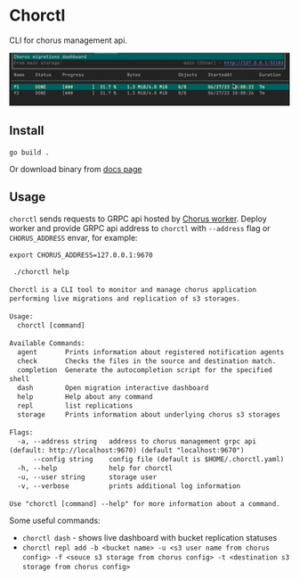 # Chorctl
CLI for chorus management api.

![chorctl.png](../../docs/media/chorctl.png)

## Install
```shell
go build .
```
Or download binary from [docs page](https://docs.clyso.com/docs/products/chorus/installation#management-cli)

## Usage

`chorctl` sends requests to GRPC api hosted by [Chorus worker](../../service/worker). 
Deploy worker and provide GRPC api address to `chorctl` with `--address` flag or `CHORUS_ADDRESS` envar, for example:
```shell
export CHORUS_ADDRESS=127.0.0.1:9670
```

```shell
 ./chorctl help
 
Chorctl is a CLI tool to monitor and manage chorus application
performing live migrations and replication of s3 storages.

Usage:
  chorctl [command]

Available Commands:
  agent       Prints information about registered notification agents
  check       Checks the files in the source and destination match.
  completion  Generate the autocompletion script for the specified shell
  dash        Open migration interactive dashboard
  help        Help about any command
  repl        list replications
  storage     Prints information about underlying chorus s3 storages

Flags:
  -a, --address string   address to chorus management grpc api (default: http://localhost:9670) (default "localhost:9670")
      --config string    config file (default is $HOME/.chorctl.yaml)
  -h, --help             help for chorctl
  -u, --user string      storage user
  -v, --verbose          prints additional log information

Use "chorctl [command] --help" for more information about a command.
```

Some useful commands:
- `chorctl dash` - shows live dashboard with bucket replication statuses
- `chorctl repl add -b <bucket name> -u <s3 user name from chorus config> -f <souce s3 storage from chorus config> -t <destination s3 storage from chorus config> `

